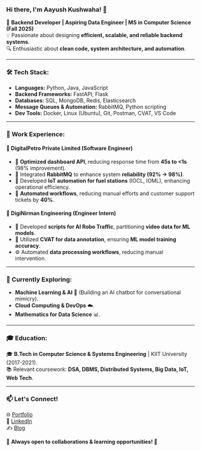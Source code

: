 ### Hi there, I'm Aayush Kushwaha! 👋  

🚀 **Backend Developer | Aspiring Data Engineer | MS in Computer Science (Fall 2025)**  
💡 Passionate about designing **efficient, scalable, and reliable backend systems**.  
🔍 Enthusiastic about **clean code, system architecture, and automation**.  

---

### 🛠 Tech Stack:

- **Languages:** Python, Java, JavaScript  
- **Backend Frameworks:** FastAPI, Flask  
- **Databases:** SQL, MongoDB, Redis, Elasticsearch  
- **Message Queues & Automation:** RabbitMQ, Python scripting  
- **Dev Tools:** Docker, Linux (Ubuntu), Git, Postman, CVAT, VS Code  

---

### 💼 Work Experience:

#### 🏢 **DigitalPetro Private Limited (Software Engineer)**
- 🚀 **Optimized dashboard API**, reducing response time from **45s to <1s** (98% improvement).  
- 🔄 Integrated **RabbitMQ** to enhance system **reliability (92% → 98%)**.  
- 🔧 Developed **IoT automation for fuel stations** (IOCL, IOML), enhancing operational efficiency.  
- 🤖 **Automated workflows**, reducing manual efforts and customer support tickets by **40%**.  

#### 🏢 **DigiNirman Engineering (Engineer Intern)**
- 🧠 Developed **scripts for AI Robo Traffic**, partitioning **video data for ML models**.  
- 🎯 Utilized **CVAT for data annotation**, ensuring **ML model training accuracy**.  
- ⚙️ Automated **data processing workflows**, reducing manual intervention.  

---

### 🎯 Currently Exploring:

- **Machine Learning & AI** 🧠 (Building an AI chatbot for conversational mimicry).  
- **Cloud Computing & DevOps** ☁️.  
- **Mathematics for Data Science** 📊.  

---

### 🎓 Education:

🎓 **B.Tech in Computer Science & Systems Engineering** | KIIT University (2017-2021).  
📚 Relevant coursework: **DSA, DBMS, Distributed Systems, Big Data, IoT, Web Tech**.  

---

### 📫 Let's Connect!

🌐 [Portfolio](https://www.aayushkushwaha.com.np/)  
💼 [LinkedIn](https://www.linkedin.com/in/aayushkushwaha)  
✍️ [Blog](https://medium.com/@aayush.kushwaha107)  

📌 **Always open to collaborations & learning opportunities! 🚀**
